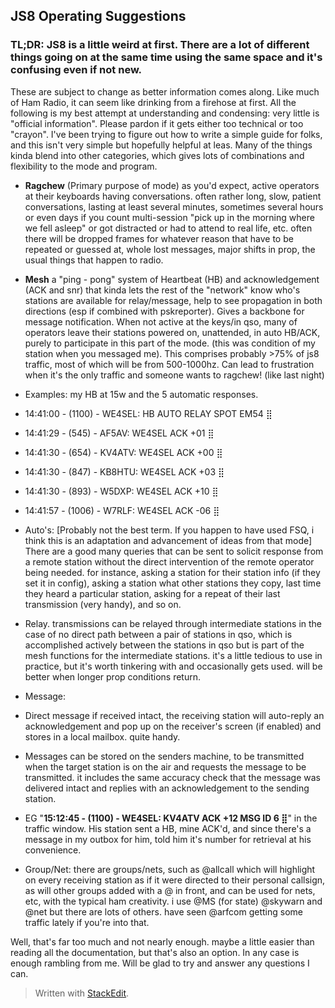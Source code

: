 ## JS8 Operating Suggestions
### **TL;DR:**  JS8 is a little weird at first. There are a lot of different things going on at the same time using the same space and it's confusing even if not new. 
These are subject to change as better information comes along. Like much of Ham Radio, it can seem like drinking from a firehose at first.  All the following is my best attempt at understanding and condensing: very little is "official information". Please pardon if it gets either too technical or too "crayon". I've been trying to figure out how to write a simple  guide for folks, and this isn't very simple but hopefully helpful at leas. Many of the things kinda blend into other categories, which gives lots of combinations and flexibility to the mode and program. 
-   **Ragchew** (Primary purpose of mode) as you'd expect, active operators at their keyboards having conversations. often rather long, slow, patient conversations, lasting at least several minutes, sometimes several hours or even days if you count multi-session "pick up in the morning where we fell asleep" or got distracted or had to attend to real life, etc. often there will be dropped frames for whatever reason that have to be repeated or guessed at, whole lost messages, major shifts in prop, the usual things that happen to radio.

-   **Mesh** a "ping - pong" system of Heartbeat (HB) and acknowledgement (ACK and snr) that kinda lets the rest of the "network" know who's stations are available for relay/message, help to see propagation in both directions (esp if combined with pskreporter). Gives a backbone for message notification. When not active at the keys/in qso, many of operators leave their stations powered on, unattended, in auto HB/ACK, purely to participate in this part of the mode. (this was condition of my station when you messaged me). This comprises probably >75% of js8 traffic, most of which will be from 500-1000hz. Can lead to frustration when it's the only traffic and someone wants to ragchew! (like last night)

-   Examples: my HB at 15w and the 5 automatic responses.

-   14:41:00 - (1100) - WE4SEL: HB AUTO RELAY SPOT EM54 ⣿
-   14:41:29 - (545) - AF5AV: WE4SEL ACK +01 ⣿
-   14:41:30 - (654) - KV4ATV: WE4SEL ACK +00 ⣿
-   14:41:30 - (847) - KB8HTU: WE4SEL ACK +03 ⣿
-   14:41:30 - (893) - W5DXP: WE4SEL ACK +10 ⣿
-   14:41:57 - (1006) - W7RLF: WE4SEL ACK -06 ⣿  
    

-   Auto's: [Probably not the best term. If you happen to have used FSQ, i think this is an adaptation and advancement of ideas from that mode] There are a good many queries that can be sent to solicit response from a remote station without the direct intervention of the remote operator being needed. for instance, asking a station for their station info (if they set it in config), asking a station what other stations they copy, last time they heard a particular station, asking for a repeat of their last transmission (very handy), and so on.

-   Relay. transmissions can be relayed through intermediate stations in the case of no direct path between a pair of stations in qso, which is accomplished actively between the stations in qso but is part of the mesh functions for the intermediate stations. it's a little tedious to use in practice, but it's worth tinkering with and occasionally gets used. will be better when longer prop conditions return.

-   Message:

-   Direct message if received intact, the receiving station will auto-reply an acknowledgement and pop up on the receiver's screen (if enabled) and stores in a local mailbox. quite handy.
-   Messages can be stored on the senders machine, to be transmitted when the target station is on the air and requests the message to be transmitted. it includes the same accuracy check that the message was delivered intact and replies with an acknowledgement to the sending station.

-   EG "**15:12:45 - (1100) - WE4SEL: KV4ATV ACK +12 MSG ID 6 ⣿**" in the traffic window. His station sent a HB, mine ACK'd, and since there's a message in my outbox for him, told him it's number for retrieval at his convenience.

-   Group/Net: there are groups/nets, such as @allcall which will highlight on every receiving station as if it were directed to their personal callsign, as will other groups added with a @ in front, and can be used for nets, etc, with the typical ham creativity. i use @MS (for state) @skywarn and @net but there are lots of others. have seen @arfcom getting some traffic lately if you're into that.

Well, that's far too much and not nearly enough. maybe a little easier than reading all the documentation, but that's also an option. In any case is enough rambling from me. Will be glad to try and answer any questions I can.

> Written with [StackEdit](https://stackedit.io/).
<!--stackedit_data:
eyJoaXN0b3J5IjpbLTQwMzY1MjAzNywtMjg3Njg4OTgxLDczMD
k5ODExNl19
-->